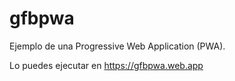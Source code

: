 # gfbpwa

Ejemplo de una Progressive Web Application (PWA).

Lo puedes ejecutar en https://gfbpwa.web.app